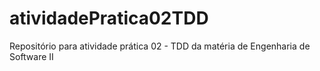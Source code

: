 # atividadePratica02TDD
Repositório para atividade prática 02 - TDD da matéria de Engenharia de Software II
